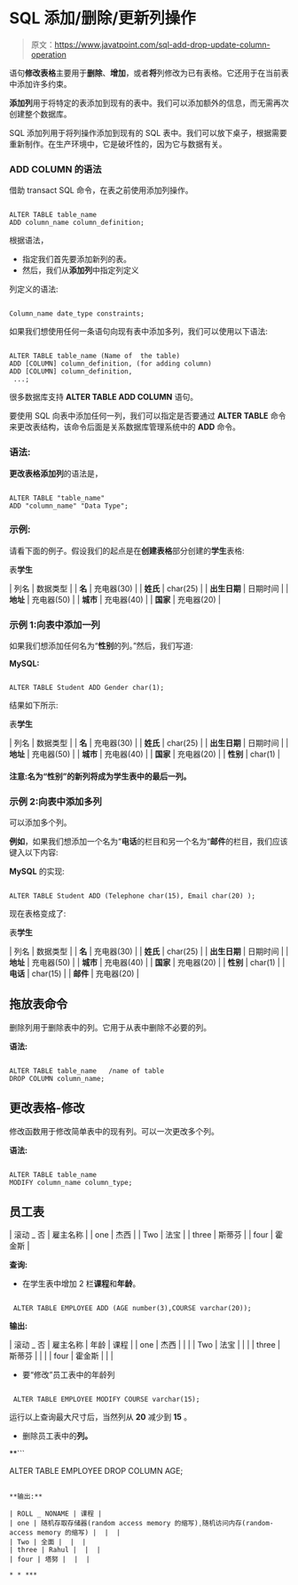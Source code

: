 # SQL 添加/删除/更新列操作

> 原文：<https://www.javatpoint.com/sql-add-drop-update-column-operation>

语句**修改表格**主要用于**删除**、**增加**，或者**将**列修改为已有表格。它还用于在当前表中添加许多约束。

**添加列**用于将特定的表添加到现有的表中。我们可以添加额外的信息，而无需再次创建整个数据库。

SQL 添加列用于将列操作添加到现有的 SQL 表中。我们可以放下桌子，根据需要重新制作。在生产环境中，它是破坏性的，因为它与数据有关。

### ADD COLUMN 的语法

借助 transact SQL 命令，在表之前使用添加列操作。

```

ALTER TABLE table_name
ADD column_name column_definition;

```

根据语法，

*   指定我们首先要添加新列的表。
*   然后，我们从**添加列**中指定列定义

列定义的语法:

```

Column_name date_type constraints;

```

如果我们想使用任何一条语句向现有表中添加多列，我们可以使用以下语法:

```

ALTER TABLE table_name (Name of  the table)
ADD [COLUMN] column_definition, (for adding column)
ADD [COLUMN] column_definition,
 ...;

```

很多数据库支持 **ALTER TABLE ADD COLUMN** 语句。

要使用 SQL 向表中添加任何一列，我们可以指定是否要通过 **ALTER TABLE** 命令来更改表结构，该命令后面是关系数据库管理系统中的 **ADD** 命令。

### 语法:

**更改表格添加列**的语法是，

```

ALTER TABLE "table_name"
ADD "column_name" "Data Type";

```

### 示例:

请看下面的例子。假设我们的起点是在**创建表格**部分创建的**学生**表格:

表**学生**

| 列名 | 数据类型 |
| **名** | 充电器(30) |
| **姓氏** | char(25) |
| **出生日期** | 日期时间 |
| **地址** | 充电器(50) |
| **城市** | 充电器(40) |
| **国家** | 充电器(20) |

### 示例 1:向表中添加一列

如果我们想添加任何名为“**性别**的列。”然后，我们写道:

**MySQL:**

```

ALTER TABLE Student ADD Gender char(1);

```

结果如下所示:

表**学生**

| 列名 | 数据类型 |
| **名** | 充电器(30) |
| **姓氏** | char(25) |
| **出生日期** | 日期时间 |
| **地址** | 充电器(50) |
| **城市** | 充电器(40) |
| **国家** | 充电器(20) |
| **性别** | char(1) |

#### 注意:名为“性别”的新列将成为学生表中的最后一列。

### 示例 2:向表中添加多列

可以添加多个列。

**例如**，如果我们想添加一个名为“**电话**的栏目和另一个名为“**邮件**的栏目，我们应该键入以下内容:

**MySQL** 的实现:

```

ALTER TABLE Student ADD (Telephone char(15), Email char(20) );

```

现在表格变成了:

表**学生**

| 列名 | 数据类型 |
| **名** | 充电器(30) |
| **姓氏** | char(25) |
| **出生日期** | 日期时间 |
| **地址** | 充电器(50) |
| **城市** | 充电器(40) |
| **国家** | 充电器(20) |
| **性别** | char(1) |
| **电话** | char(15) |
| **邮件** | 充电器(20) |

## 拖放表命令

删除列用于删除表中的列。它用于从表中删除不必要的列。

**语法:**

```

ALTER TABLE table_name   /name of table
DROP COLUMN column_name;

```

## 更改表格-修改

修改函数用于修改简单表中的现有列。可以一次更改多个列。

**语法:**

```

ALTER TABLE table_name
MODIFY column_name column_type;

```

## 员工表

| 滚动 _ 否 | 雇主名称 |
| one | 杰西 |
| Two | 法宝 |
| three | 斯蒂芬 |
| four | 霍金斯 |

**查询:**

*   在学生表中增加 2 栏**课程**和**年龄**。

```

 ALTER TABLE EMPLOYEE ADD (AGE number(3),COURSE varchar(20));

```

**输出:**

| 滚动 _ 否 | 雇主名称 | 年龄 | 课程 |
| one | 杰西 |  |  |
| Two | 法宝 |  |  |
| three | 斯蒂芬 |  |  |
| four | 霍金斯 |  |  |

*   要“修改”员工表中的年龄列

```

 ALTER TABLE EMPLOYEE MODIFY COURSE varchar(15);

```

运行以上查询最大尺寸后，当然列从 **20** 减少到 **15** 。

*   删除员工表中的**列。**

 **```

ALTER TABLE EMPLOYEE DROP COLUMN AGE;

```

**输出:**

| ROLL _ NONAME | 课程 |
| one | 随机存取存储器(random access memory 的缩写)ˌ随机访问内存(random-access memory 的缩写) |  |  |
| Two | 全面 |  |  |
| three | Rahul |  |  |
| four | 塔努 |  |  |

* * ***